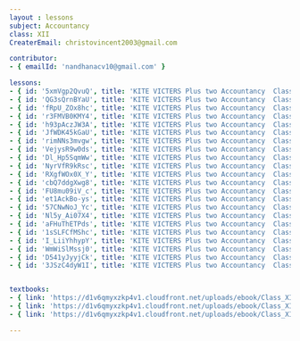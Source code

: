 ```yaml
--- 
layout : lessons 
subject: Accountancy
class: XII
CreaterEmail: christovincent2003@gmail.com

contributor: 
- { emailId: 'nandhanacv10@gmail.com' }

lessons:
- { id: '5xmVgp2QvuQ', title: 'KITE VICTERS Plus two Accountancy  Class 01 (First Bell-ഫസ്റ്റ് ബെല്‍)' }
- { id: 'QG3sQrnBYaU', title: 'KITE VICTERS Plus two Accountancy  Class 02 (First Bell-ഫസ്റ്റ് ബെല്‍)' }
- { id: 'fRpU_ZOx8hc', title: 'KITE VICTERS Plus two Accountancy  Class 03 (First Bell-ഫസ്റ്റ് ബെല്‍)' }
- { id: 'r3FMVB0KMY4', title: 'KITE VICTERS Plus two Accountancy  Class 04 (First Bell-ഫസ്റ്റ് ബെല്‍)' }
- { id: 'h93pAczJW3A', title: 'KITE VICTERS Plus two Accountancy  Class 05 (First Bell-ഫസ്റ്റ് ബെല്‍)' }
- { id: 'JfWDK45kGaU', title: 'KITE VICTERS Plus two Accountancy  Class 06 (First Bell-ഫസ്റ്റ് ബെല്‍)' }
- { id: 'rimNNs3mvgw', title: 'KITE VICTERS Plus two Accountancy  Class 07 (First Bell-ഫസ്റ്റ് ബെല്‍)' }
- { id: 'VejysR9w0ds', title: 'KITE VICTERS Plus two Accountancy  Class 08 (First Bell-ഫസ്റ്റ് ബെല്‍)' }
- { id: 'Dl_Hp5SqmWw', title: 'KITE VICTERS Plus two Accountancy  Class 09 (First Bell-ഫസ്റ്റ് ബെല്‍)' }
- { id: 'NyrVfR9kRsc', title: 'KITE VICTERS Plus two Accountancy  Class 10 (First Bell-ഫസ്റ്റ് ബെല്‍)' }
- { id: 'RXgfWOx0X_Y', title: 'KITE VICTERS Plus two Accountancy  Class 11 (First Bell-ഫസ്റ്റ് ബെല്‍)' }
- { id: 'cbQ7ddgXwg8', title: 'KITE VICTERS Plus two Accountancy  Class 12 (First Bell-ഫസ്റ്റ് ബെല്‍)' }
- { id: 'FU8mu09iV_c', title: 'KITE VICTERS Plus two Accountancy  Class 13 (First Bell-ഫസ്റ്റ് ബെല്‍)' }
- { id: 'et1AckBo-ys', title: 'KITE VICTERS Plus two Accountancy  Class 14 (First Bell-ഫസ്റ്റ് ബെല്‍)' }
- { id: '57CNwNoJ_Yc', title: 'KITE VICTERS Plus two Accountancy  Class 15 (First Bell-ഫസ്റ്റ് ബെല്‍)' }
- { id: 'Nl5y_Ai07X4', title: 'KITE VICTERS Plus two Accountancy  Class 16 (First Bell-ഫസ്റ്റ് ബെല്‍)' }
- { id: 'aFHuThETPds', title: 'KITE VICTERS Plus two Accountancy  Class 17 (First Bell-ഫസ്റ്റ് ബെല്‍)' }
- { id: '1sSLFCfMShc', title: 'KITE VICTERS Plus two Accountancy  Class 18 (First Bell-ഫസ്റ്റ് ബെല്‍)' }
- { id: 'I_LiiYhhypY', title: 'KITE VICTERS Plus two Accountancy  Class 19 (First Bell-ഫസ്റ്റ് ബെല്‍)' }
- { id: 'WmWiSlMssj0', title: 'KITE VICTERS Plus two Accountancy  Class 20 (First Bell-ഫസ്റ്റ് ബെല്‍)' }
- { id: 'D541yJyyjCk', title: 'KITE VICTERS Plus two Accountancy  Class 21 (First Bell-ഫസ്റ്റ് ബെല്‍)' }
- { id: '3JSzC4dyW1I', title: 'KITE VICTERS Plus two Accountancy  Class 22 (First Bell-ഫസ്റ്റ് ബെല്‍)' }


textbooks:
- { link: 'https://d1v6qmyxzkp4v1.cloudfront.net/uploads/ebook/Class_XII/Accountancy/Accountancy_1.pdf', title: 'Accountancy' , medium: 'English' }
- { link: 'https://d1v6qmyxzkp4v1.cloudfront.net/uploads/ebook/Class_XII/Accountancy/Accountancy_2.pdf', title: 'Accountancy' , medium: 'English' }
- { link: 'https://d1v6qmyxzkp4v1.cloudfront.net/uploads/ebook/Class_XII/Accountancy/Accountancy_3.pdf', title: 'Accountancy' , medium: 'English' }

---
```


